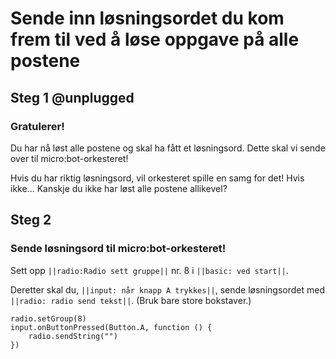 # Sende inn løsningsordet du kom frem til ved å løse oppgave på alle postene

## Steg 1 @unplugged

### Gratulerer!

Du har nå løst alle postene og skal ha fått et løsningsord. Dette skal vi sende over til micro:bot-orkesteret!

Hvis du har riktig løsningsord, vil orkesteret spille en samg for det! Hvis ikke... Kanskje du ikke har løst alle postene allikevel?


## Steg 2

### Sende løsningsord til micro:bot-orkesteret!

Sett opp ``||radio:Radio sett gruppe||`` nr. 8 i ``||basic: ved start||``.

Deretter skal du, ``||input: når knapp A trykkes||``, sende løsningsordet med ``||radio: radio send tekst||``. (Bruk bare store bokstaver.)

```blocks
radio.setGroup(8)
input.onButtonPressed(Button.A, function () {
    radio.sendString("")
})
```

